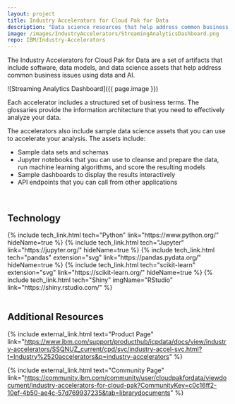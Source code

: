 ```yaml
---
layout: project
title: Industry Accelerators for Cloud Pak for Data 
description: "Data science resources that help address common business problems"
image: /images/IndustryAccelerators/StreamingAnalyticsDashboard.png
repo: IBM/Industry-Accelerators
---
```


The Industry Accelerators for Cloud Pak for Data are a set of artifacts that include software, data models, and data science assets that help address common business issues using data and AI.

![Streaming Analytics Dashboard]({{ page.image }})

Each accelerator includes a structured set of business terms. The glossaries provide the information architecture that you need to effectively analyze your data.

The accelerators also include sample data science assets that you can use to accelerate your analysis. The assets include:
- Sample data sets and schemas
- Jupyter notebooks that you can use to cleanse and prepare the data, run machine learning algorithms, and score the resulting models
- Sample dashboards to display the results interactively
- API endpoints that you can call from other applications

<br/>

## Technology

<div class="flex">
{% include tech_link.html tech="Python" link="https://www.python.org/" hideName=true %}
{% include tech_link.html tech="Jupyter" link="https://jupyter.org/" hideName=true %}
{% include tech_link.html tech="pandas" extension="svg" link="https://pandas.pydata.org/" hideName=true %}
{% include tech_link.html tech="scikit-learn" extension="svg" link="https://scikit-learn.org/" hideName=true %}
{% include tech_link.html tech="Shiny" imgName="RStudio" link="https://shiny.rstudio.com/" %}
</div>

<br/>

## Additional Resources

{% include external_link.html text="Product Page" link="https://www.ibm.com/support/producthub/icpdata/docs/view/industry-accelerators/SSQNUZ_current/cpd/svc/industry-accel-svc.html?t=Industry%2520accelerators&p=industry-accelerators" %}

{% include external_link.html text="Community Page" link="https://community.ibm.com/community/user/cloudpakfordata/viewdocument/industry-accelerators-for-cloud-pak?CommunityKey=c0c16ff2-10ef-4b50-ae4c-57d769937235&tab=librarydocuments" %}